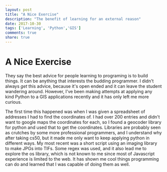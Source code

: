 ```yaml
---
layout: post
title: "A Nice Exercise"
description: "The benefit of learning for an external reason"
date: 2017-10-30
tags: ['Learning', 'Python','GIS']
comments: true
share: true
---
```


# A Nice Exercise

They say the best advice for people learning to programing is to build things. It can be anything that interests the budding programmer. I didn't always *get* this advice, because it's open ended and it can leave the student wandering around. However, I've been making attempts at applying any kind Python to a GIS applications recently and it has only left me more curious.

The first time this happened was when I was given a spreadsheet of addresses I had to find the coordinates of. I had over 200 entries and didn't want to google maps the coordinates for each, so I found a geocoder library for python and used that to get the coordinates. Libraries are probably seen as crutches by some more professional programmers, and I understand why after taking cs50, but it made me only want to keep applying python in different ways. My most recent was a short script using an imaging library to make JPGs into TIFs. Some regex was used, and it also lead me to explore the os library, which is not known to me  since most of Javascript experience is limited to the web. It has shown me cool things programming can do and learned that I was capable of doing them as well.